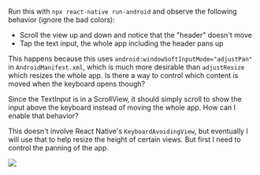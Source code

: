 
Run this with `npx react-native run-android` and observe the following behavior (ignore the bad colors):

* Scroll the view up and down and notice that the "header" doesn't move
* Tap the text input, the whole app including the header pans up

This happens because this uses `android:windowSoftInputMode="adjustPan"` in `AndroidManifest.xml`, which is much more desirable than `adjustResize` which resizes the whole app. Is there a way to control which content is moved when the keyboard opens though?

Since the TextInput is in a ScrollView, it should simply scroll to show the input above the keyboard instead of moving the whole app. How can I enable that behavior?

This doesn't involve React Native's `KeyboardAvoidingView`, but eventually I will use that to help resize the height of certain views. But first I need to control the panning of the app.


![](http://jlongster.com/s/upload/97b8527d-323d-4658-a7bf-323fdf02c258.gif)